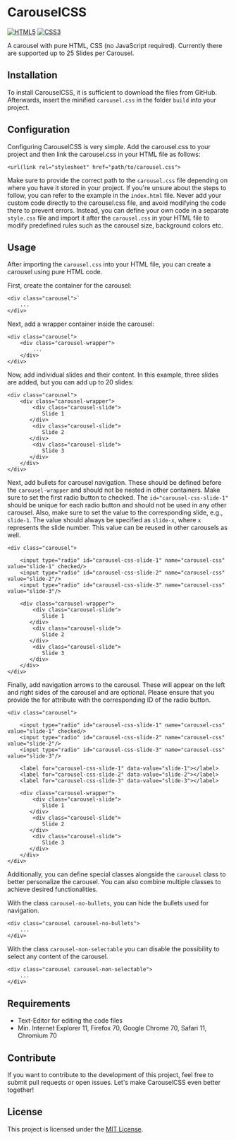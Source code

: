 # CarouselCSS
[![HTML5](https://img.shields.io/badge/html5-black?style=for-the-badge&logo=html5)](https://hub.docker.com/u/marzeckm)
[![CSS3](https://img.shields.io/badge/css3-black?style=for-the-badge&logo=css3)](https://hub.docker.com/u/marzeckm)
  
A carousel with pure HTML, CSS (no JavaScript required). Currently there are supported up to 25 Slides per Carousel.

## Installation
To install CarouselCSS, it is sufficient to download the files from GitHub. Afterwards, insert the minified `carousel.css` in the folder `build` into your project.

## Configuration
Configuring CarouselCSS is very simple. Add the carousel.css to your project and then link the carousel.css in your HTML file as follows:  
  
```
<url(link rel="stylesheet" href="path/to/carousel.css">
```
  
Make sure to provide the correct path to the `carousel.css` file depending on where you have it stored in your project. If you're unsure about the steps to follow, you can refer to the example in the `index.html` file. Never add your custom code directly to the carousel.css file, and avoid modifying the code there to prevent errors. Instead, you can define your own code in a separate `style.css` file and import it after the `carousel.css` in your HTML file to modify predefined rules such as the carousel size, background colors etc.  

## Usage
After importing the `carousel.css` into your HTML file, you can create a carousel using pure HTML code.

First, create the container for the carousel:

```
<div class="carousel">`  
	...  
</div>
```  

Next, add a wrapper container inside the carousel:

```
<div class="carousel">  
	<div class="carousel-wrapper">  
		...  
	</div>  
</div>
```  
  
Now, add individual slides and their content. In this example, three slides are added, but you can add up to 20 slides:
  
```
<div class="carousel">
	<div class="carousel-wrapper">  
		<div class="carousel-slide">  
           Slide 1  
       </div>
		<div class="carousel-slide">  
           Slide 2  
       </div>
		<div class="carousel-slide">  
           Slide 3
       </div>  
	</div>  
</div>
```  

Next, add bullets for carousel navigation. These should be defined before the `carousel-wrapper` and should not be nested in other containers. Make sure to set the first radio button to checked. The `id="carousel-css-slide-1"` should be unique for each radio button and should not be used in any other carousel. Also, make sure to set the value to the corresponding slide, e.g., `slide-1`. The value should always be specified as `slide-x`, where `x` represents the slide number. This value can be reused in other carousels as well.

```
<div class="carousel">  
   
	<input type="radio" id="carousel-css-slide-1" name="carousel-css" value="slide-1" checked/>  
	<input type="radio" id="carousel-css-slide-2" name="carousel-css" value="slide-2"/>  
	<input type="radio" id="carousel-css-slide-3" name="carousel-css" value="slide-3"/>
  
	<div class="carousel-wrapper">  
		<div class="carousel-slide">  
           Slide 1  
       </div>
		<div class="carousel-slide">  
           Slide 2  
       </div>
		<div class="carousel-slide">  
           Slide 3  
       </div>  
	</div>  
</div>
```

Finally, add navigation arrows to the carousel. These will appear on the left and right sides of the carousel and are optional. Please ensure that you provide the for attribute with the corresponding ID of the radio button.

```
<div class="carousel">  
     
	<input type="radio" id="carousel-css-slide-1" name="carousel-css" value="slide-1" checked/>  
	<input type="radio" id="carousel-css-slide-2" name="carousel-css" value="slide-2"/>  
	<input type="radio" id="carousel-css-slide-3" name="carousel-css" value="slide-3"/>  
    
	<label for="carousel-css-slide-1" data-value="slide-1"></label>  
	<label for="carousel-css-slide-2" data-value="slide-2"></label>  
	<label for="carousel-css-slide-3" data-value="slide-3"></label>

	<div class="carousel-wrapper">  
		<div class="carousel-slide">  
           Slide 1  
       </div>
		<div class="carousel-slide"> 
           Slide 2 
       </div>
		<div class="carousel-slide"> 
           Slide 3
       </div>
	</div>
</div>
```

Additionally, you can define special classes alongside the `carousel` class to better personalize the carousel. You can also combine multiple classes to achieve desired functionalities. 

With the class `carousel-no-bullets`, you can hide the bullets used for navigation.

```
<div class="carousel carousel-no-bullets">
	... 
</div>
```

With the class `carousel-non-selectable` you can disable the possibility to select any content of the carousel.

```
<div class="carousel carousel-non-selectable">  
	...
</div>  
```

## Requirements
- Text-Editor for editing the code files
- Min. Internet Explorer 11, Firefox 70, Google Chrome 70, Safari 11, Chromium 70

## Contribute
If you want to contribute to the development of this project, feel free to submit pull requests or open issues. Let's make CarouselCSS even better together!

## License
This project is licensed under the [MIT License](LICENSE).
